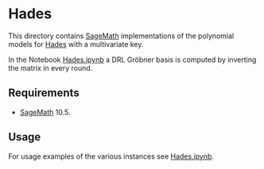 # Hades
This directory contains [SageMath](https://www.sagemath.org/) implementations of the polynomial models for [Hades](https://doi.org/10.1007/978-3-030-45724-2_23) with a multivariate key.

In the Notebook [Hades.ipynb](./Hades.ipynb) a DRL Gröbner basis is computed by inverting the matrix in every round.

## Requirements
- [SageMath](https://www.sagemath.org/) 10.5.

## Usage
For usage examples of the various instances see [Hades.ipynb](./Hades.ipynb).
